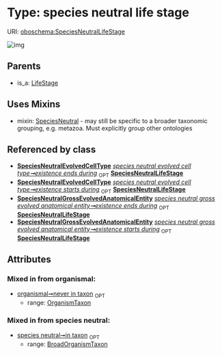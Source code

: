 
# Type: species neutral life stage




URI: [oboschema:SpeciesNeutralLifeStage](http://purl.obolibrary.org/oboschema/SpeciesNeutralLifeStage)


![img](http://yuml.me/diagram/nofunky;dir:TB/class/[SpeciesNeutralEvolvedCellType]++-%20existence%20ends%20during%200..1>[SpeciesNeutralLifeStage],[SpeciesNeutralEvolvedCellType]++-%20existence%20starts%20during%200..1>[SpeciesNeutralLifeStage],[SpeciesNeutralGrossEvolvedAnatomicalEntity]++-%20existence%20ends%20during%200..1>[SpeciesNeutralLifeStage],[SpeciesNeutralGrossEvolvedAnatomicalEntity]++-%20existence%20starts%20during%200..1>[SpeciesNeutralLifeStage],[SpeciesNeutralLifeStage]uses%20-.->[SpeciesNeutral],[LifeStage]^-[SpeciesNeutralLifeStage],[SpeciesNeutralGrossEvolvedAnatomicalEntity],[SpeciesNeutralEvolvedCellType],[SpeciesNeutral],[OrganismTaxon],[LifeStage],[BroadOrganismTaxon])

## Parents

 *  is_a: [LifeStage](LifeStage.md)

## Uses Mixins

 *  mixin: [SpeciesNeutral](SpeciesNeutral.md) - may still be specific to a broader taxonomic grouping, e.g. metazoa. Must explicitly group other ontologies

## Referenced by class

 *  **[SpeciesNeutralEvolvedCellType](SpeciesNeutralEvolvedCellType.md)** *[species neutral evolved cell type➞existence ends during](species_neutral_evolved_cell_type_existence_ends_during.md)*  <sub>OPT</sub>  **[SpeciesNeutralLifeStage](SpeciesNeutralLifeStage.md)**
 *  **[SpeciesNeutralEvolvedCellType](SpeciesNeutralEvolvedCellType.md)** *[species neutral evolved cell type➞existence starts during](species_neutral_evolved_cell_type_existence_starts_during.md)*  <sub>OPT</sub>  **[SpeciesNeutralLifeStage](SpeciesNeutralLifeStage.md)**
 *  **[SpeciesNeutralGrossEvolvedAnatomicalEntity](SpeciesNeutralGrossEvolvedAnatomicalEntity.md)** *[species neutral gross evolved anatomical entity➞existence ends during](species_neutral_gross_evolved_anatomical_entity_existence_ends_during.md)*  <sub>OPT</sub>  **[SpeciesNeutralLifeStage](SpeciesNeutralLifeStage.md)**
 *  **[SpeciesNeutralGrossEvolvedAnatomicalEntity](SpeciesNeutralGrossEvolvedAnatomicalEntity.md)** *[species neutral gross evolved anatomical entity➞existence starts during](species_neutral_gross_evolved_anatomical_entity_existence_starts_during.md)*  <sub>OPT</sub>  **[SpeciesNeutralLifeStage](SpeciesNeutralLifeStage.md)**

## Attributes


### Mixed in from organismal:

 * [organismal➞never in taxon](organismal_never_in_taxon.md)  <sub>OPT</sub>
    * range: [OrganismTaxon](OrganismTaxon.md)

### Mixed in from species neutral:

 * [species neutral➞in taxon](species_neutral_in_taxon.md)  <sub>OPT</sub>
    * range: [BroadOrganismTaxon](BroadOrganismTaxon.md)
